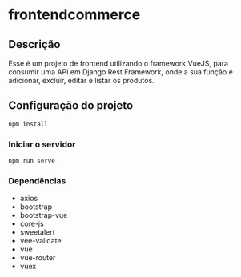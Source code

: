 # frontendcommerce

## Descrição

Esse é um projeto de frontend utilizando o framework VueJS, para consumir uma API em Django Rest Framework, onde a sua função é adicionar, excluir, editar e listar os produtos.

## Configuração do projeto

```
npm install
```

### Iniciar o servidor

```
npm run serve
```

### Dependências

- axios
- bootstrap
- bootstrap-vue
- core-js
- sweetalert
- vee-validate
- vue
- vue-router
- vuex
